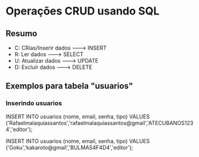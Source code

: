 # Operações CRUD usando SQL

## Resumo

- C: CRias/Inserir dados --->  INSERT
- R: Ler dados           --->  SELECT
- U: Atualizar dados     --->  UPDATE
- D: Excluir dados       --->  DELETE

## Exemplos para tabela "usuarios"

### Inserindo usuarios

INSERT INTO usuarios (nome, email, senha, tipo)
VALUES ('Rafaelmalaquiassantos','rafaelmalaquiassantos@gmail','ATECUBANOS1234','editor');

INSERT INTO usuarios (nome, email, senha, tipo)
VALUES ('Goku','kakaroto@gmail','BULMAS4F4D4','editor');